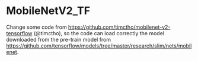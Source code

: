 # MobileNetV2_TF
Change some code from https://github.com/timctho/mobilenet-v2-tensorflow (@timctho), so the code can load correctly the model downloaded from the pre-train model from https://github.com/tensorflow/models/tree/master/research/slim/nets/mobilenet.
